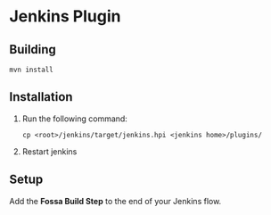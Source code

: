 # Jenkins Plugin

## Building

```
mvn install
```

## Installation

1. Run the following command:
    ```
    cp <root>/jenkins/target/jenkins.hpi <jenkins home>/plugins/
    ```

2. Restart jenkins

## Setup

Add the **Fossa Build Step** to the end of your Jenkins flow.
